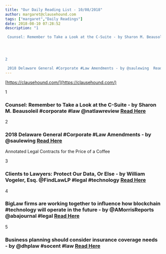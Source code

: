 ```yaml
---
title: "Our Daily Reading List - 10/08/2018"
author: margaret@clausehound.com
tags: ["margaret","Daily Readings"]
date: 2018-08-10 07:28:52
description: "1

 Counsel: Remember to Take a Look at the C-Suite - by Sharon M. Beausoleil #corporate #law @natlawreview Read Here

 


2

 2018 Delaware General #Corporate #Law Amendments - by @saulewing  Read..."
---
```


[https://clausehound.com/](https://clausehound.com/)

1

###  Counsel: Remember to Take a Look at the C-Suite - by Sharon M. Beausoleil #corporate #law @natlawreview [Read Here](https://www.natlawreview.com/article/counsel-remember-to-take-look-c-suite)

 

2

###  2018 Delaware General #Corporate #Law Amendments - by @saulewing  [Read Here](https://www.jdsupra.com/legalnews/2018-delaware-general-corporate-law-10896/)

Annotated Legal Contracts
for the Price of a Coffee

3

###  Clients to Lawyers: Protect Our Data, Or Else - by William Vogeler, Esq. @FindLawLP #legal #technology [Read Here](https://blogs.findlaw.com/technologist/2018/07/clients-to-lawyers-protect-our-data-or-else.html)

 

4

###  BigLaw firms are working together to influence how blockchain #technology will operate in the future - by @AMorrisReports @abajournal #legal [Read Here](http://www.abajournal.com/magazine/article/biglaw_cryptocurrency_blockchain_smart_contracts)

 

5

###  Business planning should consider insurance coverage needs - by @dhplaw #socent #law [Read Here](https://www.dhplaw.com/blog/2018/07/business-planning-should-consider-insurance-coverage-needs.shtml)

 